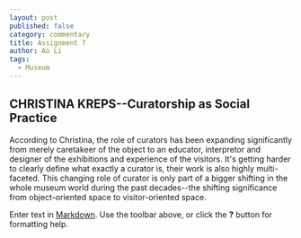 ```yaml
---
layout: post
published: false
category: commentary
title: Assignment 7
author: Ao Li
tags:
  - Museum
---
```

## CHRISTINA KREPS--Curatorship as Social Practice
According to Christina, the role of curators has been expanding significantly from merely  caretakeer of the object to an educator, interpretor and designer of the exhibitions and experience of the visitors. It's getting harder to clearly define what exactly a curator is, their work is also highly multi-faceted.
This changing role of curator is only part of a bigger shifting in the whole museum world during the past decades--the shifting significance from object-oriented space to visitor-oriented space.

Enter text in [Markdown](http://daringfireball.net/projects/markdown/). Use the toolbar above, or click the **?** button for formatting help.
